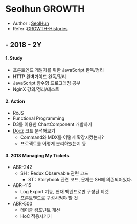 # Seolhun GROWTH
- Author : [SeolHun](https://github.com/Seolhun/)
- Refer :[GROWTH-Histories](https://seolhun.github.io/tags/GROWTH/)

## - 2018 - 2Y
#### 1. Study
- 프론트엔드 개발자를 위한 JavaScript 완독/정리
- HTTP 완벽가이드 완독/정리
- JavaScript 함수형 프로그래밍 공부
- NginX 강의/정리/테스트

#### 2. Action
- RxJS
- Functional Programming
- D3를 이용한 ChartComponent 개발하기
- [Docz](https://github.com/pedronauck/docz) 코드 분석해보기
	- Command와 MDX를 어떻게 확장시켰는지?
	- 프로젝트를 어떻게 분리하였는지 등

#### 3. 2018 Managing My Tickets
- ABR-242
	- SH : Redux Observable 관련 코드
		- ST : Storybook 관련 코드, 문제는 SH에 의존되어있다.
- ABR-415
	- Log Export 기능, 현재 백엔드로만 구성된 티켓
	- 프론트엔드로 구성시켜야 할 것
- ABR-500
	- 테이클 컴포넌트 개선
	- HoC 적용시키기
